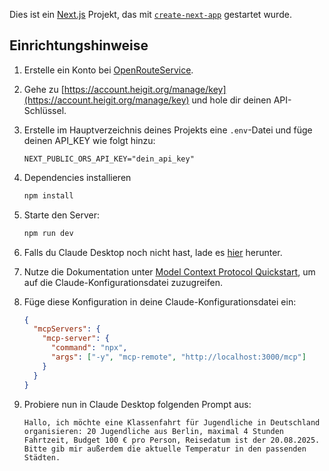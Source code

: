 Dies ist ein [Next.js](https://nextjs.org) Projekt, das mit [`create-next-app`](https://nextjs.org/docs/app/api-reference/cli/create-next-app) gestartet wurde.

## Einrichtungshinweise

1. Erstelle ein Konto bei [OpenRouteService](https://openrouteservice.org/).

2. Gehe zu [https://account.heigit.org/manage/key](https://account.heigit.org/manage/key) und hole dir deinen API-Schlüssel.

3. Erstelle im Hauptverzeichnis deines Projekts eine `.env`-Datei und füge deinen API_KEY wie folgt hinzu:

   ```env
   NEXT_PUBLIC_ORS_API_KEY="dein_api_key"
   ```

4. Dependencies installieren

   ```bash
   npm install
   ```

5. Starte den Server:

   ```bash
   npm run dev
   ```

6. Falls du Claude Desktop noch nicht hast, lade es [hier](https://claude.ai/download) herunter.

7. Nutze die Dokumentation unter [Model Context Protocol Quickstart](https://modelcontextprotocol.io/quickstart/user), um auf die Claude-Konfigurationsdatei zuzugreifen.

8. Füge diese Konfiguration in deine Claude-Konfigurationsdatei ein:

   ```json
   {
     "mcpServers": {
       "mcp-server": {
         "command": "npx",
         "args": ["-y", "mcp-remote", "http://localhost:3000/mcp"]
       }
     }
   }
   ```

9. Probiere nun in Claude Desktop folgenden Prompt aus:

   ```text
   Hallo, ich möchte eine Klassenfahrt für Jugendliche in Deutschland organisieren: 20 Jugendliche aus Berlin, maximal 4 Stunden Fahrtzeit, Budget 100 € pro Person, Reisedatum ist der 20.08.2025. Bitte gib mir außerdem die aktuelle Temperatur in den passenden Städten.
   ```

